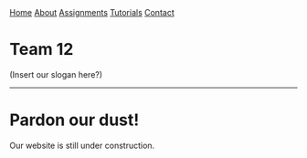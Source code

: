 <link rel="stylesheet" href="ECE-3400-Team-12/myStyles.css">

<div class="top-navbar">
  <a class="top-navbar" href = "index.md">Home</a>
  <a class="top-navbar" href = "{{site.baseurl}}/pages/about.md">About</a>
  <a class="top-navbar" href = "{{site.baseurl}}/pages/assignments.md">Assignments</a>
  <a class="top-navbar" href = "{{site.baseurl}}/pages/tutorials.md">Tutorials</a>
  <a class="top-navbar" href = "{{site.baseurl}}/pages/contact.md">Contact</a>
</div>

# Team 12
(Insert our slogan here?)

***

# Pardon our dust!
Our website is still under construction.

